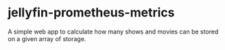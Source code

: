 # jellyfin-prometheus-metrics
A simple web app to calculate how many shows and movies can be stored on a given array of storage.
